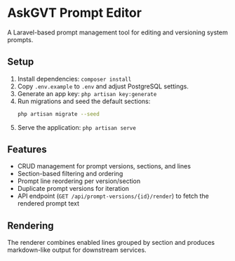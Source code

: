# AskGVT Prompt Editor

A Laravel-based prompt management tool for editing and versioning system prompts.

## Setup

1. Install dependencies: `composer install`
2. Copy `.env.example` to `.env` and adjust PostgreSQL settings.
3. Generate an app key: `php artisan key:generate`
4. Run migrations and seed the default sections:
   ```bash
   php artisan migrate --seed
   ```
5. Serve the application: `php artisan serve`

## Features

- CRUD management for prompt versions, sections, and lines
- Section-based filtering and ordering
- Prompt line reordering per version/section
- Duplicate prompt versions for iteration
- API endpoint (`GET /api/prompt-versions/{id}/render`) to fetch the rendered prompt text

## Rendering

The renderer combines enabled lines grouped by section and produces markdown-like output for downstream services.
